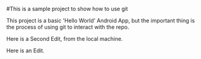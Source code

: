 #This is a sample project to show how to use git

This project is a basic 'Hello World' Android App, but the 
important thing is the process of using git to interact with the repo.

Here is a Second Edit, from the local machine.


Here is an Edit.

